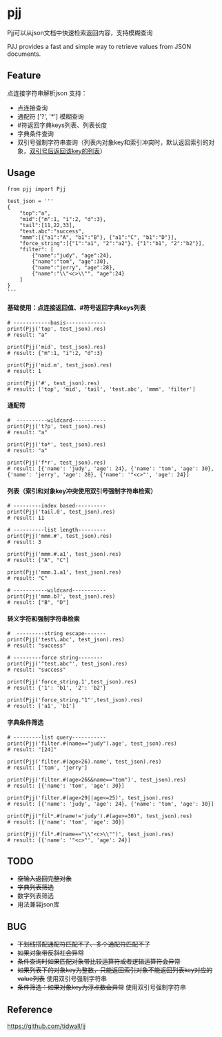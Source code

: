 # pjj
Pjj可以从json文档中快速检索返回内容，支持模糊查询

PJJ provides a fast and simple way to retrieve values from JSON documents.
    

## Feature
点连接字符串解析json
支持：    
- 点连接查询     
- 通配符 ['?', '*'] 模糊查询      
- #符返回字典keys列表、列表长度      
- 字典条件查询     
- 双引号强制字符串查询（列表内对象key和索引冲突时，默认返回索引的对象，[双引号后返回该key的列表](https://github.com/CtkGHoSt/pjj/blob/main/README.md#%E8%BD%AC%E4%B9%89%E5%AD%97%E7%AC%A6%E5%92%8C%E5%BC%BA%E5%88%B6%E5%AD%97%E7%AC%A6%E4%B8%B2%E6%A3%80%E7%B4%A2)）


## Usage

```
from pjj import Pjj

test_json = '''
{
    "top":"a", 
    "mid":{"m":1, "i":2, "d":3}, 
    "tail":[11,22,33], 
    "test.abc":"success", 
    "mmm":[{"a1":"A", "b1":"B"}, {"a1":"C", "b1":"D"}],
    "force_string":[{"1":"a1", "2":"a2"}, {"1":"b1", "2":"b2"}],
    "filter": [
        {"name":"judy", "age":24},
        {"name":"tom", "age":30},
        {"name":"jerry", "age":28},
        {"name":"\\"<c>\\"", "age":24}
    ]
}
''' 
```
#### **基础使用**：点连接返回值、#符号返回字典keys列表
```
# ------------basis-------------
print(Pjj('top', test_json).res)
# result: "a"

print(Pjj('mid', test_json).res)
# result: {"m":1, "i":2, "d":3}

print(Pjj('mid.m', test_json).res)
# result: 1

print(Pjj('#', test_json).res)
# result: ['top', 'mid', 'tail', 'test.abc', 'mmm', 'filter']
``` 
#### **通配符**
```
#  ----------wildcard-----------
print(Pjj('t?p', test_json).res)
# result: "a"

print(Pjj('to*', test_json).res)
# result: "a"

print(Pjj('f*r', test_json).res)
# result: [{'name': 'judy', 'age': 24}, {'name': 'tom', 'age': 30}, {'name': 'jerry', 'age': 28}, {'name': '"<c>"', 'age': 24}]
```
#### **列表**（索引和对象key冲突使用双引号强制字符串检索）
```
# ---------index based----------
print(Pjj('tail.0', test_json).res)
# result: 11

# ----------list length---------
print(Pjj('mmm.#', test_json).res)
# result: 3

print(Pjj('mmm.#.a1', test_json).res)
# result: ["A", "C"]

print(Pjj('mmm.1.a1', test_json).res)
# result: "C"

# -----------wildcard-----------
print(Pjj('mmm.b?', test_json).res)
# result: ["B", "D"]
```
#### **转义字符和强制字符串检索**
```
#  ---------string escape-------
print(Pjj('test\.abc', test_json).res)
# result: "success"

# ---------force string--------
print(Pjj('"test.abc"', test_json).res)
# result: "success"

print(Pjj('force_string.1',test_json).res)
# result: {'1': 'b1', '2': 'b2'}

print(Pjj('force_string."1"',test_json).res)
# result: ['a1', 'b1']
```
#### **字典条件筛选**
```
# ---------list query-----------
print(Pjj('filter.#(name=="judy").age', test_json).res)
# result: "[24]"

print(Pjj('filter.#(age>26).name', test_json).res)
# result: ['tom', 'jerry']

print(Pjj('filter.#(age>26&&name=="tom")', test_json).res)
# result: [{'name': 'tom', 'age': 30}]

print(Pjj('filter.#(age>29||age<=25)', test_json).res)
# result: [{'name': 'judy', 'age': 24}, {'name': 'tom', 'age': 30}]

print(Pjj("fil*.#(name!='judy').#(age>=30)", test_json).res)
# result: [{'name': 'tom', 'age': 30}]

print(Pjj('fil*.#(name=="\\"<c>\\"")', test_json).res)
# result: [{'name': '"<c>"', 'age': 24}]
```

## TODO
- ~~空输入返回完整对象~~    
- ~~字典列表筛选~~  
- 数字列表筛选  
- 用法兼容json库
 


## BUG
- ~~下划线搭配通配符匹配不了、多个通配符匹配不了~~    
- ~~如果对象带反斜杠会异常~~
- ~~条件查询时如果匹配对象带比较运算符或者逻辑运算符会异常~~    
- ~~如果列表下的对象key为整数，只能返回索引对象不能返回列表key对应的value列表~~ 使用双引号强制字符串    
- ~~条件筛选：如果对象key为浮点数会异常~~ 使用双引号强制字符串     
## Reference
https://github.com/tidwall/jj
